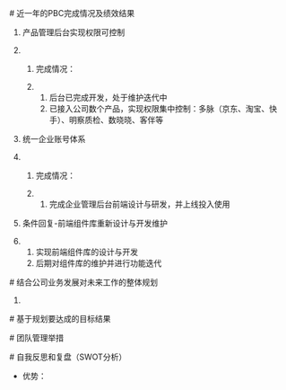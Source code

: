 

\# 近一年的PBC完成情况及绩效结果



1. 产品管理后台实现权限可控制

2. 1. 完成情况：

   2. 1. 后台已完成开发，处于维护迭代中
      2. 已接入公司数个产品，实现权限集中控制：多脉（京东、淘宝、快手）、明察质检、数晓晓、客伴等

3. 统一企业账号体系

4. 1. 完成情况：

   2. 1. 完成企业管理后台前端设计与研发，并上线投入使用

5. 条件回复-前端组件库重新设计与开发维护

6. 1. 实现前端组件库的设计与开发
   2. 后期对组件库的维护并进行功能迭代



\# 结合公司业务发展对未来工作的整体规划



1. 



\# 基于规划要达成的目标结果



\# 团队管理举措



\# 自我反思和复盘（SWOT分析）

- 优势：
